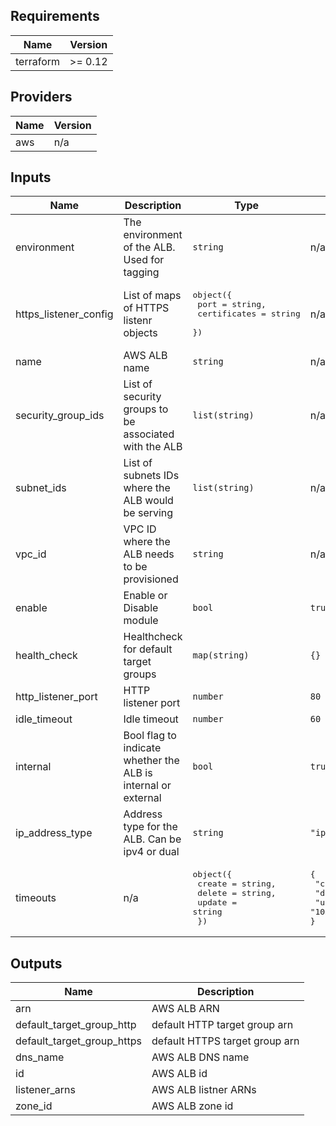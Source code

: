 ## Requirements

| Name | Version |
|------|---------|
| terraform | >= 0.12 |

## Providers

| Name | Version |
|------|---------|
| aws | n/a |

## Inputs

| Name | Description | Type | Default | Required |
|------|-------------|------|---------|:--------:|
| environment | The environment of the ALB. Used for tagging | `string` | n/a | yes |
| https\_listener\_config | List of maps of HTTPS listenr objects | <pre>object({<br>    port         = string,<br>    certificates = string<br>  })</pre> | n/a | yes |
| name | AWS ALB name | `string` | n/a | yes |
| security\_group\_ids | List of security groups to be associated with the ALB | `list(string)` | n/a | yes |
| subnet\_ids | List of subnets IDs where the ALB would be serving | `list(string)` | n/a | yes |
| vpc\_id | VPC ID where the ALB needs to be provisioned | `string` | n/a | yes |
| enable | Enable or Disable module | `bool` | `true` | no |
| health\_check | Healthcheck for default target groups | `map(string)` | `{}` | no |
| http\_listener\_port | HTTP listener port | `number` | `80` | no |
| idle\_timeout | Idle timeout | `number` | `60` | no |
| internal | Bool flag to indicate whether the ALB is internal or external | `bool` | `true` | no |
| ip\_address\_type | Address type for the ALB. Can be ipv4 or dual | `string` | `"ipv4"` | no |
| timeouts | n/a | <pre>object({<br>    create = string,<br>    delete = string,<br>    update = string<br>  })</pre> | <pre>{<br>  "create": "10m",<br>  "delete": "10m",<br>  "update": "10m"<br>}</pre> | no |

## Outputs

| Name | Description |
|------|-------------|
| arn | AWS ALB ARN |
| default\_target\_group\_http | default HTTP target group arn |
| default\_target\_group\_https | default HTTPS target group arn |
| dns\_name | AWS ALB DNS name |
| id | AWS ALB id |
| listener\_arns | AWS ALB listner ARNs |
| zone\_id | AWS ALB zone id |

